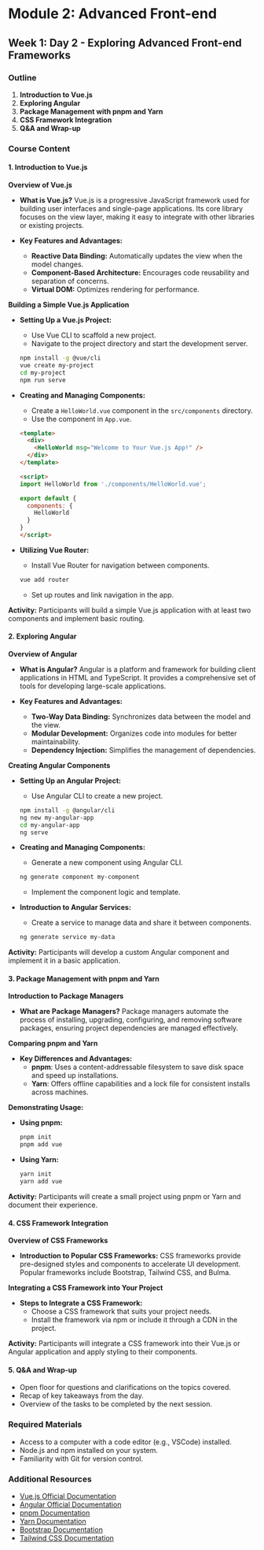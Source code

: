 
# Module 2: Advanced Front-end
## Week 1: Day 2 - Exploring Advanced Front-end Frameworks

### Outline
1. **Introduction to Vue.js**
2. **Exploring Angular**
3. **Package Management with pnpm and Yarn**
4. **CSS Framework Integration**
5. **Q&A and Wrap-up**

### Course Content

#### 1. Introduction to Vue.js
**Overview of Vue.js**
- **What is Vue.js?**
  Vue.js is a progressive JavaScript framework used for building user interfaces and single-page applications. Its core library focuses on the view layer, making it easy to integrate with other libraries or existing projects.

- **Key Features and Advantages:**
  - **Reactive Data Binding:** Automatically updates the view when the model changes.
  - **Component-Based Architecture:** Encourages code reusability and separation of concerns.
  - **Virtual DOM:** Optimizes rendering for performance.

**Building a Simple Vue.js Application**
- **Setting Up a Vue.js Project:**
  - Use Vue CLI to scaffold a new project.
  - Navigate to the project directory and start the development server.

  ```bash
  npm install -g @vue/cli
  vue create my-project
  cd my-project
  npm run serve
  ```

- **Creating and Managing Components:**
  - Create a `HelloWorld.vue` component in the `src/components` directory.
  - Use the component in `App.vue`.

  ```html
  <template>
    <div>
      <HelloWorld msg="Welcome to Your Vue.js App!" />
    </div>
  </template>
  
  <script>
  import HelloWorld from './components/HelloWorld.vue';
  
  export default {
    components: {
      HelloWorld
    }
  }
  </script>
  ```

- **Utilizing Vue Router:**
  - Install Vue Router for navigation between components.
  
  ```bash
  vue add router
  ```

  - Set up routes and link navigation in the app.

**Activity:**
Participants will build a simple Vue.js application with at least two components and implement basic routing.

#### 2. Exploring Angular
**Overview of Angular**
- **What is Angular?**
  Angular is a platform and framework for building client applications in HTML and TypeScript. It provides a comprehensive set of tools for developing large-scale applications.

- **Key Features and Advantages:**
  - **Two-Way Data Binding:** Synchronizes data between the model and the view.
  - **Modular Development:** Organizes code into modules for better maintainability.
  - **Dependency Injection:** Simplifies the management of dependencies.

**Creating Angular Components**
- **Setting Up an Angular Project:**
  - Use Angular CLI to create a new project.
  
  ```bash
  npm install -g @angular/cli
  ng new my-angular-app
  cd my-angular-app
  ng serve
  ```

- **Creating and Managing Components:**
  - Generate a new component using Angular CLI.
  
  ```bash
  ng generate component my-component
  ```

  - Implement the component logic and template.

- **Introduction to Angular Services:**
  - Create a service to manage data and share it between components.
  
  ```bash
  ng generate service my-data
  ```

**Activity:**
Participants will develop a custom Angular component and implement it in a basic application.

#### 3. Package Management with pnpm and Yarn
**Introduction to Package Managers**
- **What are Package Managers?**
  Package managers automate the process of installing, upgrading, configuring, and removing software packages, ensuring project dependencies are managed effectively.

**Comparing pnpm and Yarn**
- **Key Differences and Advantages:**
  - **pnpm**: Uses a content-addressable filesystem to save disk space and speed up installations.
  - **Yarn**: Offers offline capabilities and a lock file for consistent installs across machines.

**Demonstrating Usage:**
- **Using pnpm:**
  
  ```bash
  pnpm init
  pnpm add vue
  ```

- **Using Yarn:**
  
  ```bash
  yarn init
  yarn add vue
  ```

**Activity:**
Participants will create a small project using pnpm or Yarn and document their experience.

#### 4. CSS Framework Integration
**Overview of CSS Frameworks**
- **Introduction to Popular CSS Frameworks:**
  CSS frameworks provide pre-designed styles and components to accelerate UI development. Popular frameworks include Bootstrap, Tailwind CSS, and Bulma.

**Integrating a CSS Framework into Your Project**
- **Steps to Integrate a CSS Framework:**
  - Choose a CSS framework that suits your project needs.
  - Install the framework via npm or include it through a CDN in the project.

**Activity:**
Participants will integrate a CSS framework into their Vue.js or Angular application and apply styling to their components.

#### 5. Q&A and Wrap-up
- Open floor for questions and clarifications on the topics covered.
- Recap of key takeaways from the day.
- Overview of the tasks to be completed by the next session.

### Required Materials
- Access to a computer with a code editor (e.g., VSCode) installed.
- Node.js and npm installed on your system.
- Familiarity with Git for version control.

### Additional Resources
- [Vue.js Official Documentation](https://vuejs.org/v2/guide/)
- [Angular Official Documentation](https://angular.io/docs)
- [pnpm Documentation](https://pnpm.js.org/)
- [Yarn Documentation](https://classic.yarnpkg.com/en/docs/)
- [Bootstrap Documentation](https://getbootstrap.com/docs/)
- [Tailwind CSS Documentation](https://tailwindcss.com/docs)

